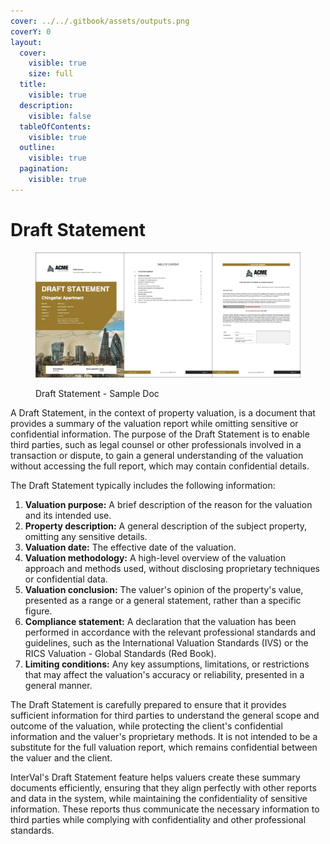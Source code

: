 ```yaml
---
cover: ../../.gitbook/assets/outputs.png
coverY: 0
layout:
  cover:
    visible: true
    size: full
  title:
    visible: true
  description:
    visible: false
  tableOfContents:
    visible: true
  outline:
    visible: true
  pagination:
    visible: true
---
```


# Draft Statement

<figure><img src="../../.gitbook/assets/Draft Statement - Sample Doc" alt=""><figcaption><p>Draft Statement - Sample Doc</p></figcaption></figure>

A Draft Statement, in the context of property valuation, is a document that provides a summary of the valuation report while omitting sensitive or confidential information. The purpose of the Draft Statement is to enable third parties, such as legal counsel or other professionals involved in a transaction or dispute, to gain a general understanding of the valuation without accessing the full report, which may contain confidential details.

The Draft Statement typically includes the following information:

1. **Valuation purpose:** A brief description of the reason for the valuation and its intended use.
2. **Property description:** A general description of the subject property, omitting any sensitive details.
3. **Valuation date:** The effective date of the valuation.
4. **Valuation methodology:** A high-level overview of the valuation approach and methods used, without disclosing proprietary techniques or confidential data.
5. **Valuation conclusion:** The valuer's opinion of the property's value, presented as a range or a general statement, rather than a specific figure.
6. **Compliance statement:** A declaration that the valuation has been performed in accordance with the relevant professional standards and guidelines, such as the International Valuation Standards (IVS) or the RICS Valuation - Global Standards (Red Book).
7. **Limiting conditions:** Any key assumptions, limitations, or restrictions that may affect the valuation's accuracy or reliability, presented in a general manner.

The Draft Statement is carefully prepared to ensure that it provides sufficient information for third parties to understand the general scope and outcome of the valuation, while protecting the client's confidential information and the valuer's proprietary methods. It is not intended to be a substitute for the full valuation report, which remains confidential between the valuer and the client.

InterVal's Draft Statement feature helps valuers create these summary documents efficiently, ensuring that they align perfectly with other reports and data in the system, while maintaining the confidentiality of sensitive information. These reports thus communicate the necessary information to third parties while complying with confidentiality and other professional standards.
